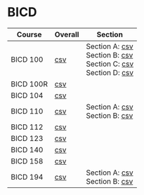 # BICD

| Course | Overall | Section |
| ------ | ------- | ------- |
| BICD 100 | [csv](https://github.com/UCSD-Historical-Enrollment-Data/2024Spring/blob/main/overall/BICD%20100.csv) | Section A: [csv](https://github.com/UCSD-Historical-Enrollment-Data/2024Spring/blob/main/section/BICD%20100_A.csv)<br>Section B: [csv](https://github.com/UCSD-Historical-Enrollment-Data/2024Spring/blob/main/section/BICD%20100_B.csv)<br>Section C: [csv](https://github.com/UCSD-Historical-Enrollment-Data/2024Spring/blob/main/section/BICD%20100_C.csv)<br>Section D: [csv](https://github.com/UCSD-Historical-Enrollment-Data/2024Spring/blob/main/section/BICD%20100_D.csv) |
| BICD 100R | [csv](https://github.com/UCSD-Historical-Enrollment-Data/2024Spring/blob/main/overall/BICD%20100R.csv) |  |
| BICD 104 | [csv](https://github.com/UCSD-Historical-Enrollment-Data/2024Spring/blob/main/overall/BICD%20104.csv) |  |
| BICD 110 | [csv](https://github.com/UCSD-Historical-Enrollment-Data/2024Spring/blob/main/overall/BICD%20110.csv) | Section A: [csv](https://github.com/UCSD-Historical-Enrollment-Data/2024Spring/blob/main/section/BICD%20110_A.csv)<br>Section B: [csv](https://github.com/UCSD-Historical-Enrollment-Data/2024Spring/blob/main/section/BICD%20110_B.csv) |
| BICD 112 | [csv](https://github.com/UCSD-Historical-Enrollment-Data/2024Spring/blob/main/overall/BICD%20112.csv) |  |
| BICD 123 | [csv](https://github.com/UCSD-Historical-Enrollment-Data/2024Spring/blob/main/overall/BICD%20123.csv) |  |
| BICD 140 | [csv](https://github.com/UCSD-Historical-Enrollment-Data/2024Spring/blob/main/overall/BICD%20140.csv) |  |
| BICD 158 | [csv](https://github.com/UCSD-Historical-Enrollment-Data/2024Spring/blob/main/overall/BICD%20158.csv) |  |
| BICD 194 | [csv](https://github.com/UCSD-Historical-Enrollment-Data/2024Spring/blob/main/overall/BICD%20194.csv) | Section A: [csv](https://github.com/UCSD-Historical-Enrollment-Data/2024Spring/blob/main/section/BICD%20194_A.csv)<br>Section B: [csv](https://github.com/UCSD-Historical-Enrollment-Data/2024Spring/blob/main/section/BICD%20194_B.csv) |
